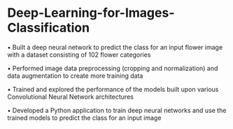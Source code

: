 # Deep-Learning-for-Images-Classification

•	Built a deep neural network to predict the class for an input flower image with a dataset consisting of 102 flower categories

•	Performed image data preprocessing (cropping and normalization) and data augmentation to create more training data

•	Trained and explored the performance of the models built upon various Convolutional Neural Network architectures

•	Developed a Python application to train deep neural networks and use the trained models to predict the class for an input image
